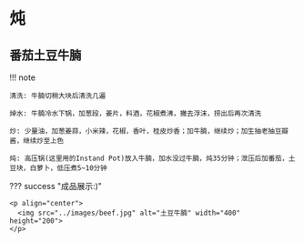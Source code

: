 # 炖


## 番茄土豆牛腩

!!! note

    清洗: 牛腩切稍大块后清洗几遍

    焯水: 牛腩冷水下锅，加葱段，姜片，料酒，花椒煮沸，撇去浮沫，捞出后再次清洗

    炒: 少量油，加葱姜蒜，小米辣，花椒，香叶，桂皮炒香；加牛腩，继续炒；加生抽老抽豆瓣酱，继续炒至上色

    炖: 高压锅(这里用的Instand Pot)放入牛腩，加水没过牛腩，炖35分钟；泄压后加番茄，土豆块，白萝卜，低压煮5~10分钟

??? success "成品展示:)"

    <p align="center">
      <img src="../images/beef.jpg" alt="土豆牛腩" width="400" height="200">
    </p>

